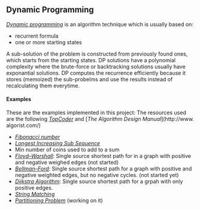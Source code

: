 ## Dynamic Programming 
[_Dynamic programming_](http://en.wikipedia.org/wiki/Dynamic_programming) is an algorithm technique which is usually based on: 
* recurrent formula
* one or more starting states

A sub-solution of the problem is constructed from previously found ones, which starts from the starting states.
DP solutions have a polynomial complexity where the brute-force or backtracking solutions usually have exponantial solutions.
DP computes the recurrence efficiently because it stores (memoized) the sub-probelms and use the results instead of recalculating them everytime.

#### Examples
These are the examples implemented in this project:
The resources used are the following 
[_TopCoder_](http://community.topcoder.com/tc?module=Static&d1=tutorials&d2=dynProg) and [_The Algorithm Design Manual_](http://www. algorist.com/)

* [_Fibonacci number_](http://en.wikipedia.org/wiki/Fibonacci_number)
* [_Longest Increasing Sub Sequence_](http://en.wikipedia.org/wiki/Longest_increasing_subsequence)
* Min number of coins used to add to a sum
* [_Floyd–Warshall_](http://en.wikipedia.org/wiki/Floyd-Warshall_algorithm): Single source shortest path for in a graph with positive and negative weighed edges (not started)
* [_Bellman–Ford_](http://en.wikipedia.org/wiki/Bellman-Ford_algorithm): Single source shortest path for a graph with positive and negative weighted edges, but no negative cycles. (not started yet)
* [_Dijkstra Algorithm_](http://en.wikipedia.org/wiki/Dijkstra%27s_algorithm): Single source shortest path for a grpah with only positive edges.
* [_String Matching_](http://en.wikipedia.org/wiki/String_searching_algorithm) 
* [_Partitioning Problem_](http://en.wikipedia.org/wiki/Partition_problem) (working on it)
